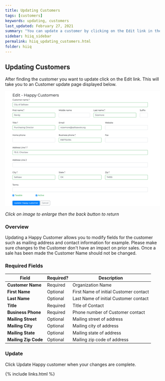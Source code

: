 ```yaml
---
title: Updating Customers
tags: [customers]
keywords: updating, customers
last_updated: February 27, 2021
summary: "You can update a customer by clicking on the Edit link in the Customer Search Results"
sidebar: hiiq_sidebar
permalink: hiiq_updating_customers.html
folder: hiiq
---
```


## Updating Customers
After finding the customer you want to update click on the Edit link. This will take you to an Customer update page displayed below.

<a rel="noopener" href="images/customer_update_screen.png"><img src="images/customer_update_screen.png" class="img-responsive img-hover"></a>

*Click on image to enlarge then the back button to return*

### Overview

Updating a Happy Customer allows you to modify fields for the customer such as mailing address and contact information for example. Please make sure changes to the Customer don't have an impact on prior sales. Once a sale has been made the Customer Name should not be changed.


### Required Fields

| Field | Required? | Description |
|-------------|-------------|-------------|
| **Customer Name** | Required | Organization Name |
| **First Name** | Optional | First Name of initial Customer contact |
| **Last Name** | Optional | Last Name of initial Customer contact | 
| **Title** | Required |  Title of Contact |
| **Business Phone**| Required | Phone number of Customer contact |
| **Mailing Street** | Optional | Mailing street of address |
| **Mailing City** | Optional | Mailing city  of address |
| **Mailing State** | Optional | Mailing state of address |
| **Mailing Zip Code** | Optional |Mailing zip code of address |



### Update

Click Update Happy customer when your changes are complete.

{% include links.html %}
